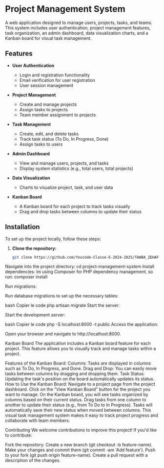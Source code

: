 # Project Management System

A web application designed to manage users, projects, tasks, and teams. This system includes user authentication, project management features, task organization, an admin dashboard, data visualization charts, and a Kanban board for visual task management.

## Features

- **User Authentication**
  - Login and registration functionality
  - Email verification for user registration
  - User session management

- **Project Management**
  - Create and manage projects
  - Assign tasks to projects
  - Team member assignment to projects

- **Task Management**
  - Create, edit, and delete tasks
  - Track task status (To Do, In Progress, Done)
  - Assign tasks to users

- **Admin Dashboard**
  - View and manage users, projects, and tasks
  - Display system statistics (e.g., total users, total projects)

- **Data Visualization**
  - Charts to visualize project, task, and user data

- **Kanban Board**
  - A Kanban board for each project to track tasks visually
  - Drag and drop tasks between columns to update their status

## Installation

To set up the project locally, follow these steps:

1. **Clone the repository:**

   ```bash
   git clone https://github.com/Youcode-Classe-E-2024-2025/TAWBA_ZEHAF_PROJECT.git
Navigate into the project directory:
cd project-management-system
Install dependencies:
im using Composer for PHP dependency management,  so run:
composer install

Run migrations:

Run database migrations to set up the necessary tables:

bash
Copier le code
php artisan migrate
Start the server:

Start the development server:

bash
Copier le code
php -S localhost:8000 -t public
Access the application:

Open your browser and navigate to http://localhost:8000.

Kanban Board
The application includes a Kanban board feature for each project. This feature allows you to visually track and manage tasks within a project.

Features of the Kanban Board:
Columns: Tasks are displayed in columns such as To Do, In Progress, and Done.
Drag and Drop: You can easily move tasks between columns by dragging and dropping them.
Task Status: Updating the task's position on the board automatically updates its status.
How to Use the Kanban Board:
Navigate to a project page from the project dashboard.
Click on the "View Kanban Board" button for the project you want to manage.
On the Kanban board, you will see tasks organized by columns based on their current status.
Drag tasks from one column to another to update their status (e.g., from To Do to In Progress).
Tasks will automatically save their new status when moved between columns.
This visual task management system makes it easy to track project progress and collaborate with team members.

Contributing
We welcome contributions to improve this project! If you'd like to contribute:

Fork the repository.
Create a new branch (git checkout -b feature-name).
Make your changes and commit them (git commit -am 'Add feature').
Push to your fork (git push origin feature-name).
Create a pull request with a description of the changes.